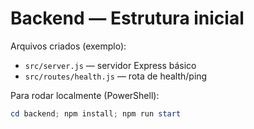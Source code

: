 # Backend — Estrutura inicial

Arquivos criados (exemplo):

- `src/server.js` — servidor Express básico
- `src/routes/health.js` — rota de health/ping

Para rodar localmente (PowerShell):

```powershell
cd backend; npm install; npm run start
```
